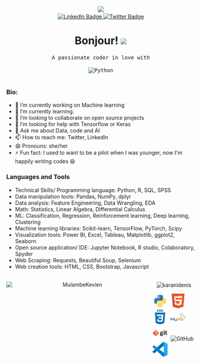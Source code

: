 <div id="header" align="center">
  <img src="https://media3.giphy.com/media/xZ6YzXZkSs64wk4s7C/giphy.gif" width="100"/>
  <div id="badges">
  <a href="https://www.linkedin.com/in/kevien-otieno-705b6a221/">
    <img src="https://img.shields.io/badge/LinkedIn-blue?style=for-the-badge&logo=linkedin&logoColor=white" alt="LinkedIn Badge"/>
  </a>
  <a href="https://www.twitter.com/kevien_001">
    <img src="https://img.shields.io/badge/Twitter-blue?style=for-the-badge&logo=twitter&logoColor=white" alt="Twitter Badge"/>
  </a>
</div>
<h1>
  Bonjour!
  <img src="https://media.giphy.com/media/hvRJCLFzcasrR4ia7z/giphy.gif" width="30px"/>
</h1>
  <p align="center">
  <samp>
    A passionate coder in love with
    <br><br>
    <img src="https://img.icons8.com/color/48/000000/python.png" alt="Python">
    <br><br>
  </samp>
</p>

</div>

<!--
**mulambekevien/mulambekevien** is a ✨ _special_ ✨ repository because its `README.md` (this file) appears on your GitHub profile.
-->
### Bio:

- 🔭 I’m currently working on Machine learning 
- 🌱 I’m currently learning.
- 👯 I’m looking to collaborate on open source projects
- 🤔 I’m looking for help with Tensorflow or Keras
- 💬 Ask me about Data, code and AI
- 📫 How to reach me: Twitter, LinkedIn
- 😄 Pronouns: she/her
- ⚡ Fun fact: I used to want to be a pilot when I was younger, now I'm happily writing codes 😆

### Languages and Tools
- Technical Skills/ Programming language: Python, R, SQL, SPSS
- Data manipulation tools: Pandas, NumPy, dplyr
- Data analysis: Feature Engineering, Data Wrangling, EDA
- Math: Statistics, Linear Algebra, Differential Calculus
- ML: Classification, Regression, Reinforcement learning, Deep learning, Clustering
- Machine learning libraries: Scikit-learn, TensorFlow, PyTorch, Scipy
- Visualization tools: Power BI, Excel, Tableau, Matplotlib, ggplot2, Seaborn
- Open source application/ IDE: Jupyter Notebook, R studio, Colaboratory, Spyder
- Web Scraping: Requests, Beautiful Soup, Selenium
- Web creation tools: HTML, CSS, Bootstrap, Javascript
<br> <br>

<!--![Github stats](https://github-readme-stats.vercel.app/api?username=mulambekevien)
<!-- [![Top Langs](https://github-readme-stats.vercel.app/api/top-langs/?username=mulambekevien)](https://github.com/anuraghazra/github-readme-stats)
[![GitHub Streak](https://github-readme-streak-stats.herokuapp.com?user=mulambekevien&date_format=M%20j%5B%2C%20Y%5D)](https://git.io/streak-stats) -->

<!-- Update the image sources to include the "PAT_1" environment variable as a query parameter -->
<p align="center"> 
  <img align="left" src="https://github-readme-stats.vercel.app/api/top-langs?username=mulambekevien&show_icons=true&locale=en&layout=compact&theme=radical&token=${PAT_1}" alt="MulambeKevien" width=390 height=180/>
  <img align="center" src="https://github-readme-stats.vercel.app/api?username=mulambekevien&show_icons=true&theme=radical&token=${PAT_1}" alt="karanidenis" width=410 height=170/>
</p>

<div>
  <img src="https://github.com/devicons/devicon/blob/master/icons/python/python-original.svg" title="Python" alt="Python" width="40" height="40" />&nbsp;
  <img src="https://github.com/devicons/devicon/blob/master/icons/html5/html5-original.svg" title="HTML" alt="HTML" width="40" height="40"/>&nbsp;
  <img src="https://github.com/devicons/devicon/blob/master/icons/css3/css3-plain-wordmark.svg"  title="CSS3" alt="CSS" width="40" height="40"/>&nbsp;
  <img src="https://github.com/devicons/devicon/blob/master/icons/mysql/mysql-original-wordmark.svg" title="MySQL" alt="MySQL" width="40" height="40" />&nbsp;
  <img src="https://github.com/devicons/devicon/blob/master/icons/git/git-original-wordmark.svg" title="Git" alt="Git" width="40" height="40" />&nbsp;
  <img src="https://github.githubassets.com/images/modules/logos_page/Octocat.png" title="GitHub" alt="GitHub" width="40" height="40" />&nbsp;
  <img src="https://github.com/devicons/devicon/blob/master/icons/vscode/vscode-original.svg" title="VSCode" alt="VSCode" width="40" height="40" />&nbsp;
  </div>
